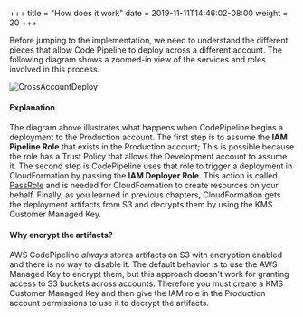 +++
title = "How does it work"
date = 2019-11-11T14:46:02-08:00
weight = 20
+++

Before jumping to the implementation, we need to understand the different pieces that allow Code Pipeline to deploy across a different account. The following diagram shows a zoomed-in view of the services and roles involved in this process. 

![CrossAccountDeploy](/images/cross-account-deploy.png)

#### Explanation

The diagram above illustrates what happens when CodePipeline begins a deployment to the Production account. The first step is to assume the **IAM Pipeline Role** that exists in the Production account; This is possible because the role has a Trust Policy that allows the Development account to assume it. The second step is CodePipeline uses that role to trigger a deployment in CloudFormation by passing the **IAM Deployer Role**. This action is called [PassRole](https://docs.aws.amazon.com/IAM/latest/UserGuide/id_roles_use_passrole.html) and is needed for CloudFormation to create resources on your behalf. Finally, as you learned in previous chapters, CloudFormation gets the deployment artifacts from S3 and decrypts them by using the KMS Customer Managed Key. 

#### Why encrypt the artifacts?

AWS CodePipeline *always* stores artifacts on S3 with encryption enabled and there is no way to disable it. The default behavior is to use the AWS Managed Key to encrypt them, but this approach doesn't work for granting access to S3 buckets across accounts. Therefore you must create a KMS Customer Managed Key and then give the IAM role in the Production account permissions to use it to decrypt the artifacts. 